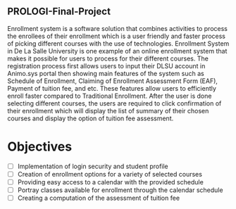 ## PROLOGI-Final-Project

Enrollment system is a software solution that combines activities to process the enrollees of their enrollment which is a user friendly and faster process of picking different courses with the use of technologies. Enrollment System in De La Salle University is one example of an online enrollment system that makes it possible for users to process for their different courses. The registration process first allows users to input their DLSU account in Animo.sys portal then showing main features of the system such as Schedule of Enrollment, Claiming of Enrollment Assessment Form (EAF), Payment of tuition fee, and etc. These features allow users to efficiently enroll faster compared to Traditional Enrollment. After the user is done selecting different courses, the users are required to click confirmation of their enrollment which will display the list of summary of their chosen courses and display the option of tuition fee assessment.

# Objectives

- [ ] Implementation of login security and student profile
- [ ] Creation of enrollment options for a variety of selected courses
- [ ] Providing easy access to a calendar with the provided schedule
- [ ] Portray classes available for enrollment through the calendar schedule
- [ ] Creating a computation of the assessment of tuition fee
